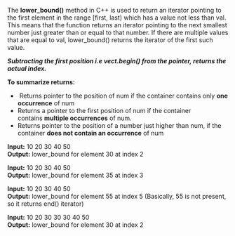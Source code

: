 The **lower_bound()** method in C++ is used to return an iterator pointing to the first element in the range \[first, last) which has a value not less than val. 
This means that the function returns an iterator pointing to the next smallest number just greater than or equal to that number. 
If there are multiple values that are equal to val, lower_bound() returns the iterator of the first such value.

***Subtracting the first position i.e vect.begin() from the pointer, returns the actual index.***

**To summarize returns:**
 -  Returns pointer to the position of num if the container contains only **one occurrence** of num
 - Returns a pointer to the first position of num if the container contains **multiple occurrences** of num.
 - Returns pointer to the position of a number just higher than num, if the container **does not contain an occurrence** of num

**Input:** 10 20 30 40 50  
**Output:** lower_bound for element 30 at index 2

**Input:** 10 20 30 40 50  
**Output:** lower_bound for element 35 at index 3

**Input:** 10 20 30 40 50  
**Output:** lower_bound for element 55 at index 5 (Basically, 55 is not present, so it returns end() iterator)

**Input:** 10 20 30 30 30 40 50  
**Output:** lower_bound for element 30 at index 2